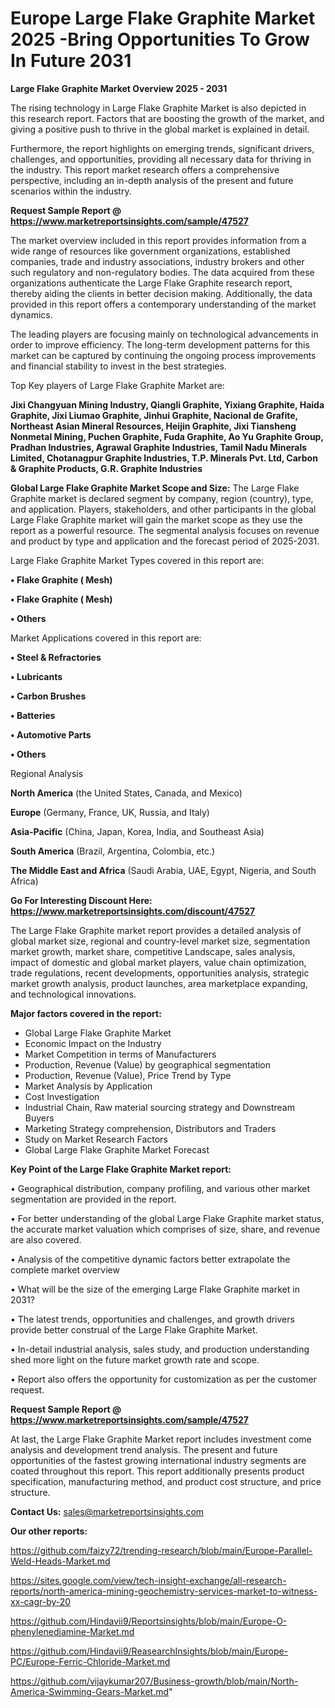 # Europe Large Flake Graphite Market 2025 -Bring Opportunities To Grow In Future 2031

<Strong> Large Flake Graphite Market Overview 2025 - 2031</strong>

The rising technology in Large Flake Graphite Market is also depicted in this research report. Factors that are boosting the growth of the market, and giving a positive push to thrive in the global market is explained in detail.

Furthermore, the report highlights on emerging trends, significant drivers, challenges, and opportunities, providing all necessary data for thriving in the industry. This report market research offers a comprehensive perspective, including an in-depth analysis of the present and future scenarios within the industry.

<strong>Request Sample Report @ <a href=https://www.marketreportsinsights.com/sample/47527>https://www.marketreportsinsights.com/sample/47527</a></strong>

The market overview included in this report provides information from a wide range of resources like government organizations, established companies, trade and industry associations, industry brokers and other such regulatory and non-regulatory bodies. The data acquired from these organizations authenticate the Large Flake Graphite research report, thereby aiding the clients in better decision making. Additionally, the data provided in this report offers a contemporary understanding of the market dynamics.

The leading players are focusing mainly on technological advancements in order to improve efficiency. The long-term development patterns for this market can be captured by continuing the ongoing process improvements and financial stability to invest in the best strategies.

Top Key players of Large Flake Graphite Market are:

<strong>Jixi Changyuan Mining Industry, Qiangli Graphite, Yixiang Graphite, Haida Graphite, Jixi Liumao Graphite, Jinhui Graphite, Nacional de Grafite, Northeast Asian Mineral Resources, Heijin Graphite, Jixi Tiansheng Nonmetal Mining, Puchen Graphite, Fuda Graphite, Ao Yu Graphite Group, Pradhan Industries, Agrawal Graphite Industries, Tamil Nadu Minerals Limited, Chotanagpur Graphite Industries, T.P. Minerals Pvt. Ltd, Carbon & Graphite Products, G.R. Graphite Industries</strong>

<strong><b>Global Large Flake Graphite Market Scope and Size:</b></strong>
The Large Flake Graphite market is declared segment by company, region (country), type, and application. Players, stakeholders, and other participants in the global Large Flake Graphite market will gain the market scope as they use the report as a powerful resource. The segmental analysis focuses on revenue and product by type and application and the forecast period of 2025-2031.

Large Flake Graphite Market Types covered in this report are:

<strong>•  Flake Graphite ( Mesh)

•  Flake Graphite ( Mesh)

•  Others</strong>

Market Applications covered in this report are:

<strong>•  Steel & Refractories

•  Lubricants

•  Carbon Brushes

•  Batteries

•  Automotive Parts

•  Others</strong> 

Regional Analysis

<strong>North America</strong> (the United States, Canada, and Mexico)

<strong>Europe</strong> (Germany, France, UK, Russia, and Italy)

<strong>Asia-Pacific</strong> (China, Japan, Korea, India, and Southeast Asia)

<strong>South America</strong> (Brazil, Argentina, Colombia, etc.)

<strong>The Middle East and Africa</strong> (Saudi Arabia, UAE, Egypt, Nigeria, and South Africa)

<strong>Go For Interesting Discount Here: <a href=https://www.marketreportsinsights.com/discount/47527>https://www.marketreportsinsights.com/discount/47527</a></strong>

The Large Flake Graphite market report provides a detailed analysis of global market size, regional and country-level market size, segmentation market growth, market share, competitive Landscape, sales analysis, impact of domestic and global market players, value chain optimization, trade regulations, recent developments, opportunities analysis, strategic market growth analysis, product launches, area marketplace expanding, and technological innovations.

<strong><b>Major factors covered in the report:</b></strong>
<ul>
  <li>Global Large Flake Graphite Market </li>
  <li>Economic Impact on the Industry</li>
  <li>Market Competition in terms of Manufacturers</li>
  <li>Production, Revenue (Value) by geographical segmentation</li>
  <li>Production, Revenue (Value), Price Trend by Type</li>
  <li>Market Analysis by Application</li>
  <li>Cost Investigation</li>
  <li>Industrial Chain, Raw material sourcing strategy and Downstream Buyers</li>
  <li>Marketing Strategy comprehension, Distributors and Traders</li>
  <li>Study on Market Research Factors</li>
  <li>Global Large Flake Graphite Market Forecast</li>
</ul>

<strong><b>Key Point of the Large Flake Graphite Market report:</b></strong>

• Geographical distribution, company profiling, and various other market segmentation are provided in the report.

• For better understanding of the global Large Flake Graphite market status, the accurate market valuation which comprises of size, share, and revenue are also covered.

• Analysis of the competitive dynamic factors better extrapolate the complete market overview

• What will be the size of the emerging Large Flake Graphite market in 2031?

• The latest trends, opportunities and challenges, and growth drivers provide better construal of the Large Flake Graphite Market.

• In-detail industrial analysis, sales study, and production understanding shed more light on the future market growth rate and scope.

• Report also offers the opportunity for customization as per the customer request.

<strong>Request Sample Report @ <a href=https://www.marketreportsinsights.com/sample/47527>https://www.marketreportsinsights.com/sample/47527</a></strong>

At last, the Large Flake Graphite Market report includes investment come analysis and development trend analysis. The present and future opportunities of the fastest growing international industry segments are coated throughout this report. This report additionally presents product specification, manufacturing method, and product cost structure, and price structure.

<strong>Contact Us:</strong>
sales@marketreportsinsights.com

<strong>Our other reports:</strong>

<a href=https://github.com/faizy72/trending-research/blob/main/Europe-Parallel-Weld-Heads-Market.md>https://github.com/faizy72/trending-research/blob/main/Europe-Parallel-Weld-Heads-Market.md</a>

<a href=https://sites.google.com/view/tech-insight-exchange/all-research-reports/north-america-mining-geochemistry-services-market-to-witness-xx-cagr-by-20>https://sites.google.com/view/tech-insight-exchange/all-research-reports/north-america-mining-geochemistry-services-market-to-witness-xx-cagr-by-20</a>

<a href=https://github.com/Hindavii9/Reportsinsights/blob/main/Europe-O-phenylenediamine-Market.md>https://github.com/Hindavii9/Reportsinsights/blob/main/Europe-O-phenylenediamine-Market.md</a>

<a href=https://github.com/Hindavii9/ReasearchInsights/blob/main/Europe-PC/Europe-Ferric-Chloride-Market.md>https://github.com/Hindavii9/ReasearchInsights/blob/main/Europe-PC/Europe-Ferric-Chloride-Market.md</a>

<a href=https://github.com/vijaykumar207/Business-growth/blob/main/North-America-Swimming-Gears-Market.md>https://github.com/vijaykumar207/Business-growth/blob/main/North-America-Swimming-Gears-Market.md</a>"
